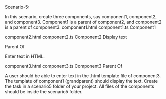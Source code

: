 Scenario-5:

In this scenario, create three components, say component1, component2, and component3.
Component1 is a parent of component2, and component2 is a parent of component3.
component1.html component1.ts
Component1

component2.html component2.ts
Component2
Display text

Parent Of

Enter text in HTML.

component3.html component3.ts
Component3 Parent Of

A user should be able to enter text in the .html template file of component3. The template of
component1 (grandparent) should display the text.
Create the task in a scenario5 folder of your project. All files of the components should be inside the
scenario5 folder.
